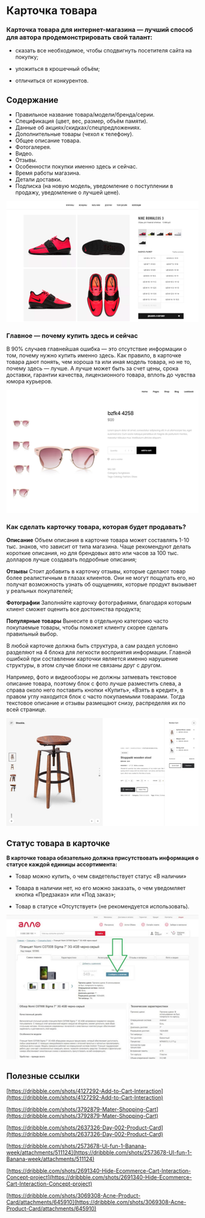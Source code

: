 # Карточка товара

### Карточка товара для интернет-магазина — лучший способ для автора продемонстрировать свой талант:

- сказать все необходимое, чтобы сподвигнуть посетителя сайта на покупку;

- уложиться в крошечный объём;

- отличиться от конкурентов.

## Содержание

- Правильное название товара/модели/бренда/серии.
- Спецификация (цвет, вес, размер, объём памяти).
- Данные об акциях/скидках/спецпредложениях.
- Дополнительные товары (чехол к телефону).
- Общее описание товара.
- Фотогалерея.
- Видео.
- Отзывы.
- Особенности покупки именно здесь и сейчас.
- Время работы магазина.
- Детали доставки.
- Подписка (на новую модель, уведомление о поступлении в продажу, уведомление о лучшей цене).

![WD-5-35-1](/images/2019/05/wd-5-35-1.png)

### Главное — почему купить здесь и сейчас

В 90% случаев главнейшая ошибка — это отсутствие информации о том, почему нужно купить именно здесь. Как правило, в карточке товара дают понять, чем хороша та или иная модель товара, но не то, почему здесь — лучше. А лучше может быть за счет цены, срока доставки, гарантии качества, лицензионного товара, вплоть до чувства юмора курьеров.

![WD-5-35-2](/images/2019/05/wd-5-35-2.png)

### Как сделать карточку товара, которая будет продавать?

**Описание**
Объем описания в карточке товара может составлять 1-10 тыс. знаков, что зависит от типа магазина. Чаще рекомендуют делать короткие описания, но для брендовых авто или часов за 100 тыс. долларов лучше создавать подробные описания;

**Отзывы**
Стоит добавить в карточку отзывы, которые сделают товар более реалистичным в глазах клиентов. Они не могут пощупать его, но получат возможность узнать об ощущениях, которые продукт вызывает у реальных покупателей;

**Фотографии**
Заполняйте карточку фотографиями, благодаря которым клиент сможет оценить все достоинства продукта;

**Популярные товары**
Вынесите в отдельную категорию часто покупаемые товары, чтобы поможет
клиенту скорее сделать правильный выбор.

В любой карточке должна быть структура, а сам раздел условно разделяют на 4 блока для легкости восприятия информации. Главной ошибкой при составлении карточки является именно нарушение структуры, в этом случае блоки не связаны друг с другом.

Например, фото и видеообзоры не должны затмевать текстовое описание товара, поэтому блок с фото лучше разместить слева, а справа около него поставить кнопки «Купить», «Взять в кредит», в правом углу находится блок с часто покупаемыми товарами. Тогда текстовое описание и отзывы размещают снизу, распределяя их по всей странице.

![WD-5-35-3](/images/2019/05/wd-5-35-3.png)

## Статус товара в карточке

**В карточке товара обязательно должна присутствовать информация о статусе каждой единицы ассортимента:**

- Товар можно купить, о чем свидетельствует статус «В наличии»

- Товара в наличии нет, но его можно заказать, о чем уведомляет кнопка «Предзаказ» или «Под заказ»;

- Товар в статусе «Отсутствует» (не рекомендуется использовать).

![WD-5-35-4](/images/2019/05/wd-5-35-4.png)

## Полезные ссылки

[https://dribbble.com/shots/4127292-Add-to-Cart-Interaction](https://dribbble.com/shots/4127292-Add-to-Cart-Interaction)

[https://dribbble.com/shots/3792879-Mater-Shopping-Cart](https://dribbble.com/shots/3792879-Mater-Shopping-Cart)

[https://dribbble.com/shots/2637326-Day-002-Product-Card](https://dribbble.com/shots/2637326-Day-002-Product-Card)

[https://dribbble.com/shots/2573678-UI-fun-1-Banana-week/attachments/511124](https://dribbble.com/shots/2573678-UI-fun-1-Banana-week/attachments/511124)

[https://dribbble.com/shots/2691340-Hide-Ecommerce-Cart-Interaction-Concept-project](https://dribbble.com/shots/2691340-Hide-Ecommerce-Cart-Interaction-Concept-project)

[https://dribbble.com/shots/3069308-Acne-Product-Card/attachments/645910](https://dribbble.com/shots/3069308-Acne-Product-Card/attachments/645910)
